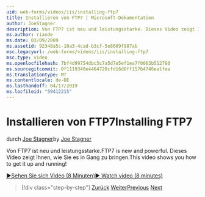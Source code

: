 ```yaml
---
uid: web-forms/videos/iis/installing-ftp7
title: Installieren von FTP7 | Microsoft-Dokumentation
author: JoeStagner
description: Von FTP7 ist neu und leistungsstarke. Dieses Video zeigt Ihnen, wie Sie es in Gang zu bringen.
ms.author: riande
ms.date: 03/09/2009
ms.assetid: 92348a5c-10a3-4cad-b3cf-5e8669f987ab
msc.legacyurl: /web-forms/videos/iis/installing-ftp7
msc.type: video
ms.openlocfilehash: 7bf4d99754dbc5c7a5d7e5ef1ea7f0063b512780
ms.sourcegitcommit: 0f1119340e4464720cfd16d0ff15764746ea1fea
ms.translationtype: MT
ms.contentlocale: de-DE
ms.lasthandoff: 04/17/2019
ms.locfileid: "59412215"
---
```

# <a name="installing-ftp7"></a><span data-ttu-id="831c3-104">Installieren von FTP7</span><span class="sxs-lookup"><span data-stu-id="831c3-104">Installing FTP7</span></span>

<span data-ttu-id="831c3-105">durch [Joe Stagner](https://github.com/JoeStagner)</span><span class="sxs-lookup"><span data-stu-id="831c3-105">by [Joe Stagner](https://github.com/JoeStagner)</span></span>

<span data-ttu-id="831c3-106">Von FTP7 ist neu und leistungsstarke.</span><span class="sxs-lookup"><span data-stu-id="831c3-106">FTP7 is new and powerful.</span></span> <span data-ttu-id="831c3-107">Dieses Video zeigt Ihnen, wie Sie es in Gang zu bringen.</span><span class="sxs-lookup"><span data-stu-id="831c3-107">This video shows you how to get it up and running!</span></span>

[<span data-ttu-id="831c3-108">&#9654;Sehen Sie sich Video (8 Minuten)</span><span class="sxs-lookup"><span data-stu-id="831c3-108">&#9654; Watch video (8 minutes)</span></span>](https://channel9.msdn.com/Blogs/ASP-NET-Site-Videos/installing-ftp7)

> [!div class="step-by-step"]
> <span data-ttu-id="831c3-109">[Zurück](creating-a-site-with-iis7-manager.md)
> [Weiter](bit-rate-throttling.md)</span><span class="sxs-lookup"><span data-stu-id="831c3-109">[Previous](creating-a-site-with-iis7-manager.md)
[Next](bit-rate-throttling.md)</span></span>
